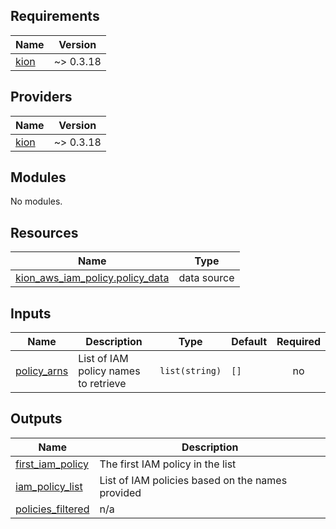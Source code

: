 <!-- BEGIN_TF_DOCS -->
## Requirements

| Name | Version |
|------|---------|
| <a name="requirement_kion"></a> [kion](#requirement\_kion) | ~> 0.3.18 |

## Providers

| Name | Version |
|------|---------|
| <a name="provider_kion"></a> [kion](#provider\_kion) | ~> 0.3.18 |

## Modules

No modules.

## Resources

| Name | Type |
|------|------|
| [kion_aws_iam_policy.policy_data](https://registry.terraform.io/providers/kionsoftware/kion/latest/docs/data-sources/aws_iam_policy) | data source |

## Inputs

| Name | Description | Type | Default | Required |
|------|-------------|------|---------|:--------:|
| <a name="input_policy_arns"></a> [policy\_arns](#input\_policy\_arns) | List of IAM policy names to retrieve | `list(string)` | `[]` | no |

## Outputs

| Name | Description |
|------|-------------|
| <a name="output_first_iam_policy"></a> [first\_iam\_policy](#output\_first\_iam\_policy) | The first IAM policy in the list |
| <a name="output_iam_policy_list"></a> [iam\_policy\_list](#output\_iam\_policy\_list) | List of IAM policies based on the names provided |
| <a name="output_policies_filtered"></a> [policies\_filtered](#output\_policies\_filtered) | n/a |
<!-- END_TF_DOCS -->
